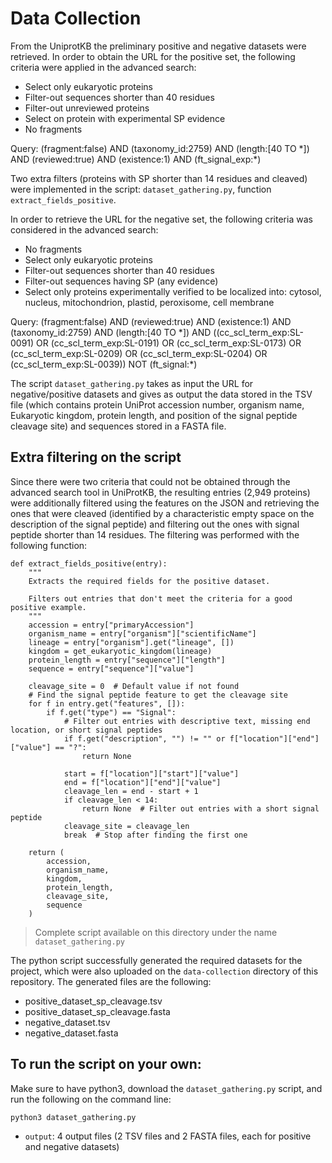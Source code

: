 # Data Collection

From the UniprotKB the preliminary positive and negative datasets were retrieved. In order to obtain the URL for the positive set, the following criteria were applied in the advanced search: 

* Select only eukaryotic proteins
* Filter-out sequences shorter than 40 residues
* Filter-out unreviewed proteins
* Select on protein with experimental SP evidence
* No fragments

Query: (fragment:false) AND (taxonomy_id:2759) AND (length:[40 TO \*]) AND (reviewed:true) AND (existence:1) AND (ft_signal_exp:\*)

Two extra filters (proteins with SP shorter than 14 residues and cleaved) were implemented in the script: `dataset_gathering.py`, function `extract_fields_positive`.

In order to retrieve the URL for the negative set, the following criteria was considered in the advanced search: 

* No fragments
* Select only eukaryotic proteins
* Filter-out sequences shorter than 40 residues
* Filter-out sequences having SP (any evidence)
* Select only proteins experimentally verified to be localized into: cytosol, nucleus, mitochondrion, plastid, peroxisome, cell membrane

Query: (fragment:false) AND (reviewed:true) AND (existence:1) AND (taxonomy_id:2759) AND (length:[40 TO \*]) AND ((cc_scl_term_exp:SL-0091) OR (cc_scl_term_exp:SL-0191) OR (cc_scl_term_exp:SL-0173) OR (cc_scl_term_exp:SL-0209) OR (cc_scl_term_exp:SL-0204) OR (cc_scl_term_exp:SL-0039)) NOT (ft_signal:\*)

The script `dataset_gathering.py` takes as input the URL for negative/positive datasets and gives as output the data stored in the TSV file (which contains protein UniProt accession number, organism name, Eukaryotic kingdom, protein length, and position of the signal peptide cleavage site) and sequences stored in a FASTA file.

## Extra filtering on the script

Since there were two criteria that could not be obtained through the advanced search tool in UniProtKB, the resulting entries (2,949 proteins) were additionally filtered using the features on the JSON and retrieving the ones that were cleaved (identified by a characteristic empty space on the description of the signal peptide) and filtering out the ones with signal peptide shorter than 14 residues. The filtering was performed with the following function:

~~~
def extract_fields_positive(entry):
    """
    Extracts the required fields for the positive dataset.
    
    Filters out entries that don't meet the criteria for a good positive example.
    """
    accession = entry["primaryAccession"]
    organism_name = entry["organism"]["scientificName"]
    lineage = entry["organism"].get("lineage", [])
    kingdom = get_eukaryotic_kingdom(lineage)
    protein_length = entry["sequence"]["length"]
    sequence = entry["sequence"]["value"]

    cleavage_site = 0  # Default value if not found
    # Find the signal peptide feature to get the cleavage site
    for f in entry.get("features", []):
        if f.get("type") == "Signal":
            # Filter out entries with descriptive text, missing end location, or short signal peptides
            if f.get("description", "") != "" or f["location"]["end"]["value"] == "?":
                return None
            
            start = f["location"]["start"]["value"]
            end = f["location"]["end"]["value"]
            cleavage_len = end - start + 1
            if cleavage_len < 14:
                return None  # Filter out entries with a short signal peptide
            cleavage_site = cleavage_len
            break  # Stop after finding the first one

    return (
        accession,
        organism_name,
        kingdom,
        protein_length,
        cleavage_site,
        sequence
    )
  ~~~

> Complete script available on this directory under the name `dataset_gathering.py`

The python script successfully generated the required datasets for the project, which were also uploaded on the `data-collection` directory of this repository. The generated files are the following:

* positive_dataset_sp_cleavage.tsv
* positive_dataset_sp_cleavage.fasta
* negative_dataset.tsv
* negative_dataset.fasta

## To run the script on your own:

Make sure to have python3, download the `dataset_gathering.py` script, and run the following on the command line:

```bash
python3 dataset_gathering.py
``` 
- `output`: 4 output files (2 TSV files and 2 FASTA files, each for positive and negative datasets)

